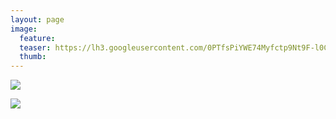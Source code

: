 ```yaml
---
layout: page
image:
  feature:
  teaser: https://lh3.googleusercontent.com/0PTfsPiYWE74Myfctp9Nt9F-l0CvVkq3ZnQTJuNXRmA=w245
  thumb:
---
```


[![](https://lh3.googleusercontent.com/ZqYxh4FVnH9u869hli7S5T-wa5E_paG7lfGEDkLRro4=w800)](https://lh3.googleusercontent.com/ZqYxh4FVnH9u869hli7S5T-wa5E_paG7lfGEDkLRro4=s0)

[![](https://lh3.googleusercontent.com/CZy7RNC8-4ecIeUR16kzKunnEiDGxii5vjyBn9n5UMk=w800)](https://lh3.googleusercontent.com/CZy7RNC8-4ecIeUR16kzKunnEiDGxii5vjyBn9n5UMk=s0)
